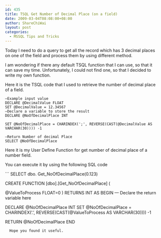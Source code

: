```yaml
---
id: 435
title: TSQL Get Number of Decimal Place (on a field)
date: 2009-03-04T08:08:00+08:00
author: ShareChiWai
layout: post
categories:
  - MSSQL Tips and Tricks
---
```


Today I need to do a query to get all the record which has 3 decimal places on one of the field and process them by using different method.

I am wondering if there any default TSQL function that I can use, so that it can save my time. Unfortunately, I could not find one, so that I decided to write my own function.

Here it is the TSQL code that I used to retrieve the number of decimal place of a field.

```
–Example input value
DECLARE @DecimalValue FLOAT
SET @DecimalValue = 12.34567
–Declare a variable to store the result
DECLARE @NoOfDecimalPlace INT

SET @NoOfDecimalPlace = CHARINDEX(';', REVERSE(CAST(@DecimalValue AS VARCHAR(30)))) -1

–Return Number of decimal Place
SELECT @NoOfDecimalPlace
```

Here it is my User Define Function for get number of decimal place of a number field.

</p>

<p>
  You can execute it by using the following SQL code
</p>
```
SELECT dbo. Get_NoOfDecimalPlace(0.123)

CREATE FUNCTION [dbo].[Get_NoOfDecimalPlace]
(

@ValueToProcess FLOAT=0
)
RETURNS INT
AS
BEGIN
— Declare the return variable here

DECLARE @NoOfDecimalPlace INT
SET @NoOfDecimalPlace = CHARINDEX(‘.’, REVERSE(CAST(@ValueToProcess AS VARCHAR(30)))) -1

RETURN @NoOfDecimalPlace
END

```
  Hope you found it useful.
```

